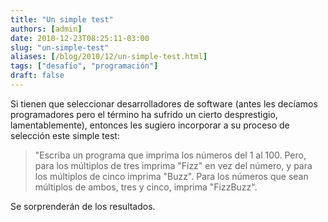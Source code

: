 ```yaml
---
title: "Un simple test"
authors: [admin]
date: 2010-12-23T08:25:11-03:00
slug: "un-simple-test"
aliases: [/blog/2010/12/un-simple-test.html]
tags: ["desafío", "programación"]
draft: false
---
```


Si tienen que seleccionar desarrolladores de software (antes les
decíamos programadores pero el término ha sufrido un cierto
desprestigio, lamentablemente), entonces les sugiero incorporar a su
proceso de selección este simple test:

> "Escriba un programa que imprima los números del 1 al 100. Pero, para
> los múltiplos de tres imprima "Fizz" en vez del número, y para los
> múltiplos de cinco imprima "Buzz". Para los números que sean
> múltiplos de ambos, tres y cinco, imprima "FizzBuzz".

Se sorprenderán de los resultados.
